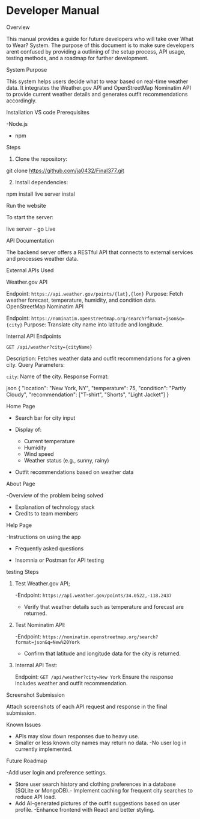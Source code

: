 # Developer Manual

Overview

This manual provides a guide for future developers who will take over What to Wear? System. The purpose of this document is to make sure developers arent confused by providing a outlining of the setup process, API usage, testing methods, and a roadmap for further development.

System Purpose

This system helps users decide what to wear based on real-time weather data. It integrates the Weather.gov API and OpenStreetMap Nominatim API to provide current weather details and generates outfit recommendations accordingly.

Installation
VS code
 Prerequisites

-Node.js 
- npm 

Steps

1. Clone the repository:


git clone https://github.com/ja0432/Final377.git

2. Install dependencies:

npm install
live server instal

Run the website

To start the server:

live server - go Live 



API Documentation

The backend server offers a RESTful API that connects to external services and processes weather data.

External APIs Used

Weather.gov API

  Endpoint: `https://api.weather.gov/points/{lat},{lon}`
   Purpose: Fetch weather forecast, temperature, humidity, and condition data.
 OpenStreetMap Nominatim API

   Endpoint: `https://nominatim.openstreetmap.org/search?format=json&q={city}`
   Purpose: Translate city name into latitude and longitude.

Internal API Endpoints

 `GET /api/weather?city={cityName}`

 Description: Fetches weather data and outfit recommendations for a given city.
 Query Parameters:

   `city`: Name of the city.
   Response Format:

json
{
  "location": "New York, NY",
  "temperature": 75,
  "condition": "Partly Cloudy",
  "recommendation": ["T-shirt", "Shorts", "Light Jacket"]
}


Home Page

- Search bar for city input
- Display of:

  - Current temperature
  - Humidity
  - Wind speed
  - Weather status (e.g., sunny, rainy)
- Outfit recommendations based on weather data

About Page

-Overview of the problem being solved
- Explanation of technology stack
- Credits to team members

Help Page

-Instructions on using the app
- Frequently asked questions



- Insomnia or Postman for API testing

testing Steps

1. Test Weather.gov API;

   -Endpoint: `https://api.weather.gov/points/34.0522,-118.2437`
   - Verify that weather details such as temperature and forecast are returned.

2. Test Nominatim API:

   -Endpoint: `https://nominatim.openstreetmap.org/search?format=json&q=New%20York`
   - Confirm that latitude and longitude data for the city is returned.

3. Internal API Test:

   Endpoint: `GET /api/weather?city=New York`
   Ensure the response includes weather and outfit recommendation.

Screenshot Submission

Attach screenshots of each API request and response in the final submission.

Known Issues

-  APIs may slow down responses due to heavy use.
- Smaller or less known city names may return no data.
-No user log in currently implemented.

 Future Roadmap

-Add user login and preference settings.
- Store user search history and clothing preferences in a database (SQLite or MongoDB).- Implement caching for frequent city searches to reduce API load.
- Add AI-generated pictures of the outfit suggestions based on user profile.
-Enhance frontend with React and better styling.


